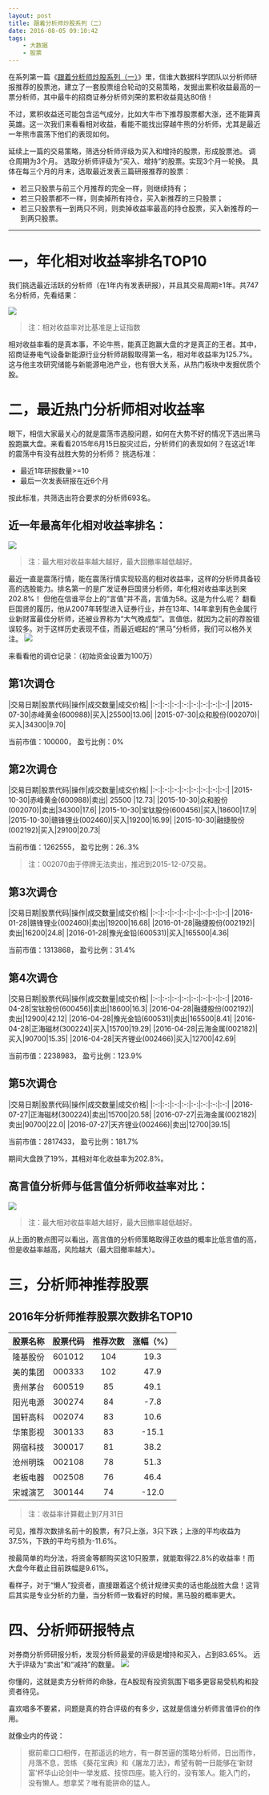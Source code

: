 ```yaml
---
layout: post
title: 跟着分析师炒股系列（二）
date: 2016-08-05 09:10:42
tags:
	- 大数据
	- 股票
---
```


在系列第一篇《[跟着分析师炒股系列（一）](http://kekefund.com/2016/07/25/follow-analyst-trade/)》里，信谁大数据科学团队以分析师研报推荐的股票池，建立了一套股票组合轮动的交易策略，发掘出累积收益最高的一票分析师，其中最牛的招商证券分析师刘荣的累积收益竟达80倍！

不过，累积收益还可能包含运气成分，比如大牛市下推荐股票都大涨，还不能算真英雄。这一次我们来看看相对收益，看能不能找出穿越牛熊的分析师，尤其是最近一年熊市震荡下他们的表现如何。

延续上一篇的交易策略，筛选分析师评级为买入和增持的股票，形成股票池。
调仓周期为3个月。
选取分析师评级为“买入、增持”的股票。实现3个月一轮换。
具体在每三个月的月末，选取最近发表三篇研报推荐的股票：
- 若三只股票与前三个月推荐的完全一样，则继续持有；
- 若三只股票都不一样，则卖掉所有持仓，买入新推荐的三只股票；
- 若三只股票有一到两只不同，则卖掉收益率最高的持仓股票，买入新推荐的一到两只股票。

---

# 一，年化相对收益率排名TOP10

我们挑选最近活跃的分析师（在1年内有发表研报），并且其交易周期≥1年。共747名分析师，先看结果：

![](https://dn-binger.qbox.me/2016-08-05/trade2_1.png)

<!-- more -->

> 注：相对收益率对比基准是上证指数

相对收益率看的是真本事，不论牛熊，能真正跑赢大盘的才是真正的王者。其中，招商证券电气设备新能源行业分析师胡毅取得第一名，相对年收益率为125.7%。这与他主攻研究储能与新能源电池产业，也有很大关系，从热门板块中发掘优质个股。



# 二，最近热门分析师相对收益率

眼下，相信大家最关心的就是震荡市选股问题，如何在大势不好的情况下选出黑马股跑赢大盘。来看看2015年6月15日股灾过后，分析师们的表现如何？在这近1年的震荡中有没有战胜大势的分析师？
挑选标准：
- 最近1年研报数量>=10
- 最后一次发表研报在近6个月
 
按此标准，共筛选出符合要求的分析师693名。
## 近一年最高年化相对收益率排名：

![](https://dn-binger.qbox.me/2016-08-05/trade2_2.png)


> 注：最大相对收益率越大越好，最大回撤率越低越好。

最近一直是震荡行情，能在震荡行情实现较高的相对收益率，这样的分析师具备较高的选股能力。排名第一的是广发证券巨国贤分析师，年化相对收益率达到来 202.8%！
但他在信谁平台上的“言值”并不高，言值为58。这是为什么呢？
翻看巨国贤的履历，他从2007年转型进入证券行业，并在13年、14年拿到有色金属行业新财富最佳分析师，还被业界称为“大气晚成型”。言值低，就因为之前的荐股错误较多。对于这样历史表现不佳，而最近崛起的“黑马”分析师，我们可以格外关注。
![](https://dn-binger.qbox.me/2016-08-05/trade2_3.png)

来看看他的调仓记录：（初始资金设置为100万）

## 第1次调仓

|交易日期|股票代码|操作|成交数量|成交价格|
|:-:|:-:|:-:|:-:|:-:|:-:|:-:|:-:|
|2015-07-30|赤峰黄金(600988)|买入|25500|13.06|
|2015-07-30|众和股份(002070)|买入|34300|9.70|

当前市值：100000， 盈亏比例：0%

## 第2次调仓

|交易日期|股票代码|操作|成交数量|成交价格|
|:-:|:-:|:-:|:-:|:-:|:-:|:-:|:-:|
|2015-10-30|赤峰黄金(600988)|卖出| 25500 |12.73| 
|2015-10-30|众和股份(002070)|卖出|34300|17.6|
|2015-10-30|宝钛股份(600456)|买入|18600|17.9|
|2015-10-30|赣锋锂业(002460)|买入|19200|16.99|
|2015-10-30|融捷股份(002192)|买入|29100|20.73|

当前市值：1262555， 盈亏比例：26..3%

> 注：002070由于停牌无法卖出，推迟到2015-12-07交易。

## 第3次调仓

|交易日期|股票代码|操作|成交数量|成交价格|
|:-:|:-:|:-:|:-:|:-:|:-:|:-:|:-:|
|2016-01-28|赣锋锂业(002460)|卖出|19200|16.68|
|2016-01-28|融捷股份(002192)|卖出|16200|24.8|
|2016-01-28|豫光金铅(600531)|买入|165500|4.36|

当前市值：1313868， 盈亏比例：31.4%

## 第4次调仓

|交易日期|股票代码|操作|成交数量|成交价格|
|:-:|:-:|:-:|:-:|:-:|:-:|:-:|:-:|
|2016-04-28|宝钛股份(600456)|卖出|18600|16.3|
|2016-04-28|融捷股份(002192)|卖出|12900|42.12|
|2016-04-28|豫光金铅(600531)|卖出|165500|8.41|
|2016-04-28|正海磁材(300224)|买入|15700|19.29|
|2016-04-28|云海金属(002182)|买入|90700|15.35|
|2016-04-28|天齐锂业(002466)|买入|12700|42.69|

当前市值：2238983， 盈亏比例：123.9%

## 第5次调仓

|交易日期|股票代码|操作|成交数量|成交价格|
|:-:|:-:|:-:|:-:|:-:|:-:|:-:|:-:|
|2016-07-27|正海磁材(300224)|卖出|15700|20.58|
|2016-07-27|云海金属(002182)|卖出|90700|22.0|
|2016-07-27|天齐锂业(002466)|卖出|12700|39.15|

当前市值：2817433， 盈亏比例：181.7%

期间大盘跌了19%，其相对年化收益率为202.8%。


## 高言值分析师与低言值分析师收益率对比：

![](https://dn-binger.qbox.me/2016-08-05/trade2_4.png)


> 注：最大相对收益率越大越好，最大回撤率越低越好。

从上面的散点图可以看出，高言值的分析师策略取得正收益的概率比低言值的高，但是收益率越高，风险越大（最大回撤率越大）。


# 三，分析师神推荐股票

## 2016年分析师推荐股票次数排名TOP10

|股票名称|股票代码|推荐次数|涨幅（%）
|:-:|:-:|:-:|:-:|
|隆基股份|601012|104|19.3|
|美的集团|000333|102|47.9|
|贵州茅台|600519|85|49.1|
|阳光电源|300274|84|-7.8|
|国轩高科|002074|83|10.6|
|华策影视|300133|83|-15.1|
|网宿科技|300017|81|38.2|
|沧州明珠|002108|78|51.3|
|老板电器|002508|76|46.4|
|宋城演艺|300144|74|-12.0|

> 注：收益率计算截止到7月31日

可见，推荐次数排名前十的股票，有7只上涨，3只下跌；上涨的平均收益为37.5%，下跌的平均亏损为-11.6%。



按最简单的均分法，将资金等额购买这10只股票，就能取得22.8%的收益率！而大盘今年截止目前跌幅是9.61%。



看样子，对于“懒人”投资者，直接跟着这个统计规律买卖的话也能战胜大盘！这背后其实是专业分析的力量，当分析师一致看好的时候，黑马股的概率更大。



# 四、分析师研报特点
对券商分析师研报分析，发现分析师最爱的评级是增持和买入，占到83.65%。
远大于评级为“卖出”和“减持”的数量。 
![](https://dn-binger.qbox.me/2016-08-05/trade2_5.png)


你懂的，这就是卖方分析师的命脉，在A股现有投资氛围下唱多更容易受机构和投资者待见。

喜欢唱多不要紧，问题是真的符合评级的有多少，这就是信谁分析师言值评价的作用。


就像业内的传说：
> 据前辈口口相传，在那遥远的地方，有一群苦逼的策略分析师，日出而作，月落不息，苦练 《葵花宝典》和《屠龙刀法》，希望有朝一日能够在‘新财富’杯华山论剑中一举发威、技惊四座。能入行的，没有笨人。能入门的，没有懒人。想拿奖？唯有能拼命的猛人。

